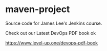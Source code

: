 # maven-project
Source code for James Lee's Jenkins course.

Check out our Latest DevOps PDF book ok

https://www.level-up.one/devops-pdf-book
